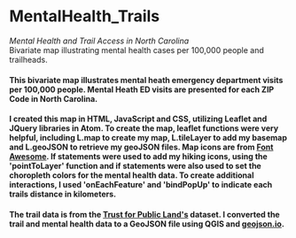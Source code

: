 # MentalHealth_Trails
_Mental Health and Trail Access in North Carolina_ <br>
Bivariate map illustrating mental health cases per 100,000 people and trailheads.

#### This bivariate map illustrates mental heath emergency department visits per 100,000 people. Mental Heath ED visits are presented for each ZIP Code in North Carolina. 

#### I created this map in HTML, JavaScript and CSS, utilizing Leaflet and JQuery libraries in Atom. To create the map, leaflet functions were very helpful, including L.map to create my map, L.tileLayer to add my basemap and L.geoJSON to retrieve my geoJSON files. Map icons are from [Font Awesome](https://fontawesome.com/). If statements were used to add my hiking icons, using the 'pointToLayer' function and if statements were also used to set the choropleth colors for the mental health data. To create additional interactions, I used 'onEachFeature' and 'bindPopUp' to indicate each trails distance in kilometers. 

#### The trail data is from the [Trust for Public Land's](https://www.tpl.org/parkserve/downloads) dataset. I converted the trail and mental health data to a GeoJSON file using QGIS and [geojson.io](https://geojson.io/#map=2/20.0/0.0). 
